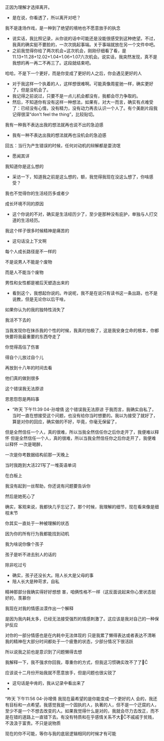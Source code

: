 正因为理解才选择离开。

- 是在说，你看透了，所以离开对吧？

我不是逢场作戏，是一种到了绝望的境地也不愿意放手的执念

- 说实话，我比照记录，从你说的话中可能还是没能很感受到这种绝望。不过，我真的确实挺不要脸的，一次次挑起事端。关于事端就放在另一个文件中吧。
- 之前我觉得你给了两次机会+这次机会，刚刚仔细看了看，是11.13+11.28+12.02+1.04+1.06+1.07六次机会。说实话，我突然发现，真不是我想的再一再二不再三了。这段就结束吧。

哈哈，不是下一个更好，而是你变成了更好的人之后，你会遇见更好的人

- 对于我这样一个执着的人，这样想很难啊。可能真像周星驰一样，确实更好了，但是没机会了。
- 我记得之前说过，只要不是一点儿机会都没有，我都会尽力争取的。
- 然后，不知道你有没有这样一种想法，如果有，对大一而言，确实有点难受了：已经没有心情，没有精力，没有动力再去认识一个人了。有个美剧片段我记得很深“don't feel the thing”，比较贴切。

我有一种我不表达出我的想法就再也说不出的急迫感

- 我有一种不表达出我的想法就再也没机会的急迫感



回五：当行为产生错误的时候，任何对动机的辩解都是耍流氓

- 愿闻其详



我知道你是这么想的

- 采访一下，知道我之前是这么想的，额，我觉得我现在没这么想了，你啥感受？

我也不觉得你的生活经历多或者少

成长环境不同的原因

- 这个你说的不对，确实是生活经历少了，至少是那种没有庇护，单独与人打交道的生活经历。

我这个样子很多时候精神是痛苦的

- 这句话没上下文啊



每个人成长路径是不一样的

不是说男人不能是个废物

而是人不能当个废物

男性和女性都是被后天塑造出来的

- 看到这个，我想起你说的。咋说呢，我不是在说只有读书这一条出路，也不是说教，但是无论你以后干啥，



如果你认为的我的独特性消失了

我活不下去的

当我发现你在抹杀我的个性的时候，我真的怕极了，这是我安身立命的根本，你都快要将我最重要的东西夺走了



你觉得高估了伤害

得自个儿放过自个儿

再放到十八年的时间去看

他们真的做到很多

这个错误我无法原谅

恩恩怨怨是两码事

- “昨天 下午11:39 04-孙增倩
  这个错误我无法原谅
  于我而言，我确实自私了，当时一直在想接受这个问题，也没有给你当时想要的。我以为接受了就好了，算是对你的回应，确实做的不好，毕竟，你毫无保留了，



但是全然信任一个人，真的很难，所以当我全然信任你之后你走开了，我便难以释怀
但是全然信任一个人，真的很难，所以当我全然信任你之后你走开了，我便难以释怀
一次是喝醉，

一次是你考数据结构前那一天晚上

当时我跑到大活221写了一堆英语单词

在白板上

我没有起到一丝帮助，你还说有问题要告诉你

然后是她死心了

确实，客观来说，我都快几乎忘记了。那个时候，我理解的细节，现在看来像是细枝末节



你其实一直处于一种被理解的状态

因为你的所有行为我都能找到动机

我为啥说你像个孩子

孩子是听不进去别人的话的

除非吃过亏

- 确实，孩子还没长大。陪人长大是父母的事
- 陪人长大是种苛求，自私




精神那部分我确实得好好想想
害，咱俩性格不一样（这反面说起来你心里状态挺好的，羡慕你



我现在对我的情感淡漠作出一个解释

是因为我内耗太多，已经无法接受强烈的情感刺激了。这应该是我对自己的一种保护反应

对你的一部分情感也是在内耗中无法体现的
只是我累了懒得表达或者表达不清晰
我的精神在大部分时间都处于一个疲惫的状态，少部分情况下很活跃

所以说我之前也是意识到了问题懒得去想







我解释一下，我不强求你回我，尊重你的方式，但我这习惯确实改不了了Ĉ






应该说十二月份开始我就不愿意放手，但是问题也很尖锐了

- 这句话是中肯的，我从记录中看出来了
- 





“昨天 下午11:56 04-孙增倩
我现在最希望的是你能变成一个更好的人
会的，我还有目标和一点希望。我感觉我是一个固执的人，执著的人，但不是一个迂腐的人，至少不是一个不想去改变的人。如果我觉得什么是对的，我就会尽力去改正，而不是在错的道路上一直错下去。有没有特质和在乎感情关系不大Ĉ不戚戚于贫贱，不汲汲于富贵。不只是说物质



现在的你不可能，等你与我的底层逻辑相同的时候才有可能